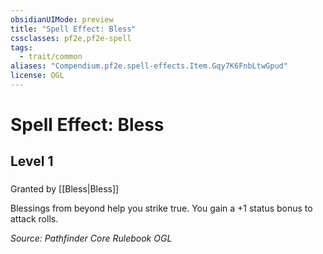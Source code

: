 ```yaml
---
obsidianUIMode: preview
title: "Spell Effect: Bless"
cssclasses: pf2e,pf2e-spell
tags:
  - trait/common
aliases: "Compendium.pf2e.spell-effects.Item.Gqy7K6FnbLtwGpud"
license: OGL
---
```

# Spell Effect: Bless
## Level 1
### 






Granted by [[Bless|Bless]]

Blessings from beyond help you strike true. You gain a +1 status bonus to attack rolls.

*Source: Pathfinder Core Rulebook*
*OGL*